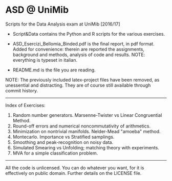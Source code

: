 # ASD @ UniMib
Scripts for the Data Analysis exam at UniMib [2016/17]

- Script&Data contains the Python and R scripts for the various exercises.

- ASD_Esercizi_Bellomia_Binded.pdf is the final report, in pdf format. Added for convenience: therein are reported the assignments, background and methods, analysis of code and results.
NOTE: everything is typeset in italian.

- README.md is the file you are reading.

NOTE: The previously included latex-project files have been removed, as unessential and distracting. They are of course still available through commit history.

-------------------------------------
Index of Exercises:

1. Random number generators. Marsenne-Twister vs Linear Congruential Method.
2. Round-off errors and numerical noncommutativity of arithmetics.
3. Minimization on nontrivial manifolds. Nelder-Mead "amoeba" method.
4. Montecarlo. Importance vs Stratified samplings.
5. Smoothing and peak-recognition on noisy data.
6. Simulated Smearing vs Unfolding; matching theory with experiments.
7. MVA for a simple classification problem.

-------------------------------------
All the code is unlicensed. You can do whatever you want, for it is effectively on public domain. Further details on the LICENSE file.

